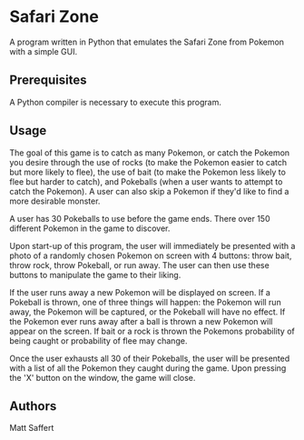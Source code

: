 # Safari Zone
A program written in Python that emulates the Safari Zone from Pokemon with a simple GUI.

## Prerequisites

A Python compiler is necessary to execute this program.

## Usage

The goal of this game is to catch as many Pokemon, or catch the Pokemon you desire through the use of rocks (to make the Pokemon easier to catch but more likely to flee), the use of bait (to make the Pokemon less likely to flee but harder to catch), and Pokeballs (when a user wants to attempt to catch the Pokemon). A user can also skip a Pokemon if they'd like to find a more desirable monster. 

A user has 30 Pokeballs to use before the game ends. There over 150 different Pokemon in the game to discover.

Upon start-up of this program, the user will immediately be presented with a photo of a randomly chosen Pokemon on screen with 4 buttons: throw bait, throw rock, throw Pokeball, or run away. The user can then use these buttons to manipulate the game to their liking. 

If the user runs away a new Pokemon will be displayed on screen. If a Pokeball is thrown, one of three things will happen: the Pokemon will run away, the Pokemon will be captured, or the Pokeball will have no effect. If the Pokemon ever runs away after a ball is thrown a new Pokemon will appear on the screen. If bait or a rock is thrown the Pokemons probability of being caught or probability of flee may change. 

Once the user exhausts all 30 of their Pokeballs, the user will be presented with a list of all the Pokemon they caught during the game. Upon pressing the 'X' button on the window, the game will close.

## Authors
Matt Saffert
